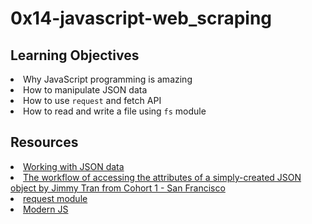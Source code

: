 # 0x14-javascript-web_scraping

## Learning Objectives
<li>Why JavaScript programming is amazing</li>
<li>How to manipulate JSON data</li>
<li>How to use <code>request</code> and fetch API</li>
<li>How to read and write a file using <code>fs</code> module</li>

## Resources
<li><a href="https://intranet.alxswe.com/rltoken/ONv-sSv-FA87Mc5rMZmO6A" target="_blank" title="Working with JSON data">Working with JSON data</a> </li>
<li><a href="https://intranet.alxswe.com/rltoken/zm0h7FqpQCZZpPZqxxwLxA" target="_blank" title="The workflow of accessing the attributes of a simply-created JSON object by Jimmy Tran from Cohort 1 - San Francisco">The workflow of accessing the attributes of a simply-created JSON object by Jimmy Tran from Cohort 1 - San Francisco</a> </li>
<li><a href="https://intranet.alxswe.com/rltoken/goymbxGy-cTc5ZdKBTUcTQ" target="_blank" title="request module">request module</a> </li>
<li><a href="https://intranet.alxswe.com/rltoken/j2PStAUtVPdXKwrrFxpt0g" target="_blank" title="Modern JS">Modern JS</a> </li>
